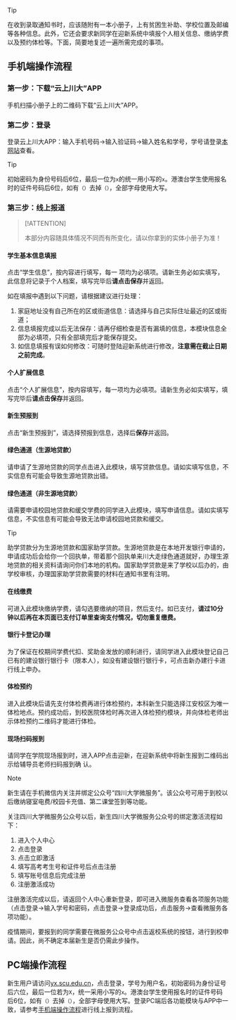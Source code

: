 > [!TIP]
>
> 在收到录取通知书时，应该随附有一本小册子，上有贫困生补助、学校位置及邮编等各种信息。此外，它还会要求新同学在迎新系统中填报个人相关信息、缴纳学费以及预约体检等。下面，简要地复述一遍所需完成的事项。

## 手机端操作流程

### 第一步：下载“云上川大”APP

手机扫描小册子上的二维码下载“云上川大”APP。

### 第二步：登录

登录云上川大APP：输入手机号码→输入验证码→输入姓名和学号，学号请登录[本网站](https://yx.scu.edu.cn/)查看。

> [!TIP]
>
> 初始密码为身份号码后6位，最后一位为`x`的统一用小写的`x`。港澳台学生使用报名时的证件号码后6位，如有`（）`去掉`（）`，全部字母使用大写。

### 第三步：线上报道

> [!ATTENTION]
>
> 本部分内容随具体情况不同而有所变化，请以你拿到的实体小册子为准！

#### 学生基本信息填报

点击“学生信息”，按内容进行填写，每一 项均为必填项。请新生务必如实填写，此信息将记录于个人档案，填写完毕后**请点击保存**并返回。 

如在填报中遇到以下问题，请根据建议进行处理：

1. 家庭地址没有自己所在的区或街道信息：请选择与自己实际住址最近的区或街道；
2. 信息填报完成以后无法保存：请再仔细检查是否有漏填的信息，本模块信息全部为必填项，只有全部填完后才能保存提交。
3. 如信息填报有误如何修改：可随时登陆迎新系统进行修改，**注意需在截止日期之前完成**。

#### 个人扩展信息

点击“个人扩展信息”，按内容填写，每一项均为必填项。请新生务必如实填写，填写完毕后**请点击保存**并返回。

#### 新生预报到

点击“新生预报到”，请选择预报到信息，选择后**保存**并返回。

#### 绿色通道（生源地贷款）

请申请了生源地贷款的同学点击进入此模块，填写贷款信息。请如实填写信息，不实信息有可能会导致生源地贷款出错。

#### 绿色通道（非生源地贷款）

请需要申请校园地贷款和缓交学费的同学进入此模块，填写申请信息。请如实填写信息，不实信息有可能会导致无法申请校园地贷款和缓交。

> [!TIP]
>
> 助学贷款分为生源地贷款和国家助学贷款。生源地贷款是在本地开发银行申请的，申请成功后会给你一个回执单，带着那个回执单来川大走绿色通道就好，办理生源地贷款的相关资料请询问你们本地的机构。国家助学贷款是来了学校以后办的，由学校审核，办理国家助学贷款需要的材料在通知书里有注明。

#### 在线缴费

可进入此模块缴纳学费，请勾选要缴纳的项目，然后支付。如已支付，**请过10分钟以后再在本页面已支付订单里查询支付情况，切勿重复缴费。**

#### 银行卡登记办理

为了保证在校期间学费代扣、奖助金发放的顺利进行，请同学进入此模块登记自己已有的建设银行银行卡（限本人），如没有建设银行银行卡，可点击新办建行卡进行线上申办。

#### 体检预约

进入此模块后请先支付体检费再进行体检预约，本科新生只能选择江安校区为唯一体检地点。预约成功后，到校医院体检时再次进入体检预约模块，并向体检老师出示体检预约二维码才能进行体检。

#### 现场扫码报到

请同学在学院现场报到时，进入APP点击迎新，在迎新系统中将新生报到二维码出示给辅导员老师扫码报到确 认。

> [!NOTE]
>
> 新生请在手机微信内关注并绑定公众号“四川大学微服务”。该公众号可用于到校以后缴纳寝室电费/校园卡充值、第二课堂签到等功能。
>
> 关注四川大学微服务公众号以后，新生四川大学微服务公众号的绑定激活流程如下：
>
> 1. 进入个人中心
> 2. 点击登录
> 3. 点击立即激活
> 4. 填写高考考生号和证件号后点击注册
> 5. 填写账号信息后完成注册
> 6. 注册激活成功
>
> 注册激活完成以后，请返回个人中心重新登录，即可进入微服务查看各项服务功能（点击登录→输入学号和密码，点击登录→登录成功后，点击服务→查看微服务各项功能）。
>
> 疫情期间，要报到的同学需要在微服务公众号中点击返校系统的按钮，进行到校申请。因此，尚不确定本届新生是否仍需此步操作。

## PC端操作流程

新生用户请访问[yx.scu.edu.cn](https://yx.scu.edu.cn/)，点击登录，学号为用户名，初始密码为身份证号后六位，最后一位若为`X`，统一采用小写的`x`。港澳台学生使用报名时的证件号码后6位，如有`（）`去掉`（）`，全部字母使用大写。登录PC端后各功能模块与APP中一致，请参考[手机端操作流程](#手机端操作流程)进行线上报到流程。